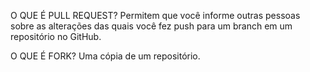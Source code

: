 O QUE É PULL REQUEST?
Permitem que você informe outras pessoas sobre as
alterações das quais você fez push para um branch em um repositório no GitHub.

O QUE É FORK?
Uma cópia de um repositório.
